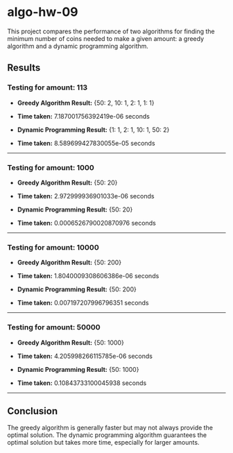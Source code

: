 # algo-hw-09

This project compares the performance of two algorithms for finding the minimum number of coins needed to make a given amount: a greedy algorithm and a dynamic programming algorithm.

## Results

### Testing for amount: 113

- **Greedy Algorithm Result:** {50: 2, 10: 1, 2: 1, 1: 1}
- **Time taken:** 7.187001756392419e-06 seconds

- **Dynamic Programming Result:** {1: 1, 2: 1, 10: 1, 50: 2}
- **Time taken:** 8.589699427830055e-05 seconds

---

### Testing for amount: 1000

- **Greedy Algorithm Result:** {50: 20}
- **Time taken:** 2.972999936901033e-06 seconds

- **Dynamic Programming Result:** {50: 20}
- **Time taken:** 0.0006526790020870976 seconds

---

### Testing for amount: 10000

- **Greedy Algorithm Result:** {50: 200}
- **Time taken:** 1.8040009308606386e-06 seconds

- **Dynamic Programming Result:** {50: 200}
- **Time taken:** 0.007197207996796351 seconds

---

### Testing for amount: 50000

- **Greedy Algorithm Result:** {50: 1000}
- **Time taken:** 4.205998266115785e-06 seconds

- **Dynamic Programming Result:** {50: 1000}
- **Time taken:** 0.10843733100045938 seconds

---

## Conclusion

The greedy algorithm is generally faster but may not always provide the optimal solution. The dynamic programming algorithm guarantees the optimal solution but takes more time, especially for larger amounts.
